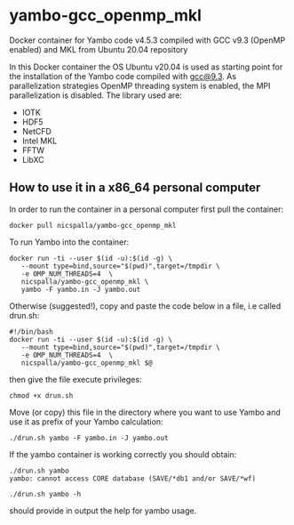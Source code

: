 # yambo-gcc_openmp_mkl

Docker container for Yambo code v4.5.3 compiled with GCC v9.3 (OpenMP enabled) and MKL from Ubuntu 20.04 repository

In this Docker container the OS Ubuntu v20.04 is used as starting point for the installation of the Yambo code compiled with gcc@9.3. 
As parallelization strategies OpenMP threading system is enabled, the MPI parallelization is disabled.
The library used are: 
- IOTK
- HDF5
- NetCFD
- Intel MKL
- FFTW
- LibXC

## How to use it in a x86_64 personal computer

In order to run the container in a personal computer first pull the container:

```
docker pull nicspalla/yambo-gcc_openmp_mkl
```

To run Yambo into the container:

```
docker run -ti --user $(id -u):$(id -g) \
   --mount type=bind,source="$(pwd)",target=/tmpdir \
   -e OMP_NUM_THREADS=4  \
   nicspalla/yambo-gcc_openmp_mkl \
   yambo -F yambo.in -J yambo.out
```

Otherwise (suggested!), copy and paste the code below in a file, i.e called drun.sh:

```
#!/bin/bash 
docker run -ti --user $(id -u):$(id -g) \
   --mount type=bind,source="$(pwd)",target=/tmpdir \
   -e OMP_NUM_THREADS=4  \
   nicspalla/yambo-gcc_openmp_mkl $@
```

then give the file execute privileges:

```
chmod +x drun.sh
```

Move (or copy) this file in the directory where you want to use Yambo and use it as prefix of your Yambo calculation:

```
./drun.sh yambo -F yambo.in -J yambo.out
```

If the yambo container is working correctly you should obtain:

```
./drun.sh yambo
yambo: cannot access CORE database (SAVE/*db1 and/or SAVE/*wf)
```

```
./drun.sh yambo -h
```

should provide in output the help for yambo usage.
